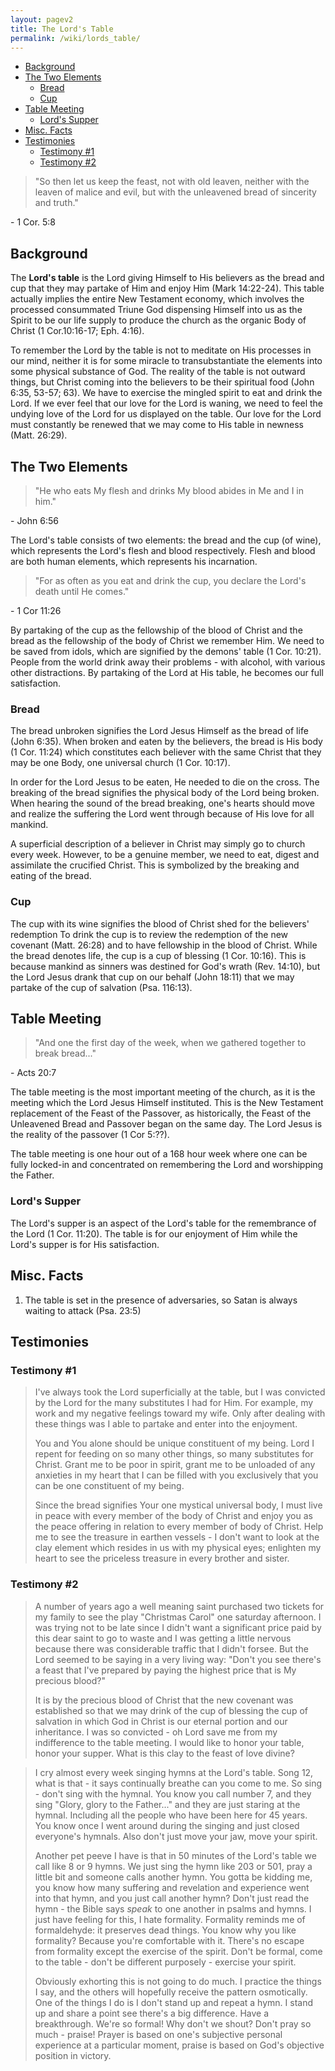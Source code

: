 ```yaml
---
layout: pagev2
title: The Lord's Table
permalink: /wiki/lords_table/
---
```

- [Background](#background)
- [The Two Elements](#the-two-elements)
  - [Bread](#bread)
  - [Cup](#cup)
- [Table Meeting](#table-meeting)
  - [Lord's Supper](#lords-supper)
- [Misc. Facts](#misc-facts)
- [Testimonies](#testimonies)
  - [Testimony #1](#testimony-1)
  - [Testimony #2](#testimony-2)

>"So then let us keep the feast, not with old leaven, neither with the leaven of malice and evil, but with the unleavened bread of sincerity and truth."

\- 1 Cor. 5:8

## Background

The **Lord's table** is the Lord giving Himself to His believers as the bread and cup that they may partake of Him and enjoy Him (Mark 14:22-24). This table actually implies the entire New Testament economy, which involves the processed consummated Triune God dispensing Himself into us as the Spirit to be our life supply to produce the church as the organic Body of Christ (1 Cor.10:16-17; Eph. 4:16).

To remember the Lord by the table is not to meditate on His processes in our mind, neither it is for some miracle to transubstantiate the elements into some physical substance of God. The reality of the table is not outward things, but Christ coming into the believers to be their spiritual food (John 6:35, 53-57; 63).  We have to exercise the mingled spirit to eat and drink the Lord. If we ever feel that our love for the Lord is waning, we need to feel the undying love of the Lord for us displayed on the table. Our love for the Lord must constantly be renewed that we may come to His table in newness (Matt. 26:29). 

## The Two Elements

> "He who eats My flesh and drinks My blood abides in Me and I in him."

\- John 6:56

The Lord's table consists of two elements: the bread and the cup (of wine), which represents the Lord's flesh and blood respectively. Flesh and blood are both human elements, which represents his incarnation.

>"For as often as you eat and drink the cup, you declare the Lord's death until He comes."

\- 1 Cor 11:26

By partaking of the cup as the fellowship of the blood of Christ and the bread as the fellowship of the body of Christ we remember Him. We need to be saved from idols, which are signified by the demons' table (1 Cor. 10:21). People from the world drink away their problems - with alcohol, with various other distractions. By partaking of the Lord at His table, he becomes our full satisfaction.

### Bread

The bread unbroken signifies the Lord Jesus Himself as the bread of life (John 6:35). When broken and eaten by the believers, the bread is His body (1 Cor. 11:24) which constitutes each believer with the same Christ that they may be one Body, one universal church (1 Cor. 10:17).

In order for the Lord Jesus to be eaten, He needed to die on the cross. The breaking of the bread signifies the physical body of the Lord being broken. When hearing the sound of the bread breaking, one's hearts should move and realize the suffering the Lord went through because of His love for all mankind.

A superficial description of a believer in Christ may simply go to church every week. However, to be a genuine member, we need to eat, digest and assimilate the crucified Christ. This is symbolized by the breaking and eating of the bread.

### Cup

The cup with its wine signifies the blood of Christ shed for the believers' redemption
To drink the cup is to review the redemption of the new covenant (Matt. 26:28) and to have fellowship in the blood of Christ. While the bread denotes life, the cup is a cup of blessing (1 Cor. 10:16). This is because mankind as sinners was destined for God's wrath (Rev. 14:10), but the Lord Jesus drank that cup on our behalf (John 18:11) that we may partake of the cup of salvation (Psa. 116:13). 

## Table Meeting

>"And one the first day of the week, when we gathered together to break bread..."

\- Acts 20:7

The table meeting is the most important meeting of the church, as it is the meeting which the Lord Jesus Himself instituted. This is the New Testament replacement of the Feast of the Passover, as historically, the Feast of the Unleavened Bread and Passover began on the same day. The Lord Jesus is the reality of the passover (1 Cor 5:??).

The table meeting is one hour out of a 168 hour week where one can be fully locked-in and concentrated on remembering the Lord and worshipping the Father.

### Lord's Supper

The Lord's supper is an aspect of the Lord's table for the remembrance of the Lord (1 Cor. 11:20). The table is  for our enjoyment of Him while the Lord's supper is for His satisfaction.

## Misc. Facts

1. The table is set in the presence of adversaries, so Satan is always waiting to attack (Psa. 23:5)

## Testimonies

### Testimony \#1

> I've always took the Lord superficially at the table, but I was convicted by the Lord for the many substitutes I had for Him. For example, my work and my negative feelings toward my wife. Only after dealing with these things was I able to partake and enter into the enjoyment. 
> 
> You and You alone should be unique constituent of my being. Lord I repent for feeding on so many other things, so many substitutes for Christ. Grant me to be poor in spirit, grant me to be unloaded of any anxieties in my heart that I can be filled with you exclusively that you can be one constituent of my being. 
> 
> Since the bread signifies Your one mystical universal body, I must live in peace with every member of the body of Christ and enjoy you as the peace offering in relation to every member of body of Christ. Help me to see the treasure in earthen vessels - I don't want to look at the clay element which resides in us with my physical eyes; enlighten my heart to see the priceless treasure in every brother and sister. 

### Testimony \#2

>A number of years ago a well meaning saint purchased two tickets for my family to see the play "Christmas Carol" one saturday afternoon. I was trying not to be late since I didn't want a significant price paid by this dear saint to go to waste and I was getting a little nervous because there was considerable traffic that I didn't forsee. But the Lord seemed to be saying in a very living way: "Don't you see there's a feast that I've prepared by paying the highest price that is My precious blood?"
>
>It is by the precious blood of Christ that the new covenant was established so that we may drink of the cup of blessing the cup of salvation in which God in Christ is our eternal portion and our inheritance. I was so convicted - oh Lord save me from my indifference to the table meeting. I would like to honor your table, honor your supper. What is this clay to the feast of love divine?

>I cry almost every week singing hymns at the Lord's table. Song 12, what is that - it says continually breathe can you come to me. So sing - don't sing with the hymnal. You know you call number 7, and they sing "Glory, glory to the Father..." and they are just staring at the hymnal. Including all the people who have been here for 45 years. You know once I went around during the singing and just closed everyone's hymnals. Also don't just move your jaw, move your spirit. 
>
>Another pet peeve I have is that in 50 minutes of the Lord's table we call like 8 or 9 hymns. We just sing the hymn like 203 or 501, pray a little bit and someone calls another hymn. You gotta be kidding me, you know how many suffering and revelation and experience went into that hymn, and you just call another hymn? Don't just read the hymn - the Bible says *speak* to one another in psalms and hymns. I just have feeling for this, I hate formality. Formality reminds me of formaldehyde: it preserves dead things. You know why you like formality? Because you're comfortable with it. There's no escape from formality except the exercise of the spirit. Don't be formal, come to the table - don't be different purposely - exercise your spirit.
>
>Obviously exhorting this is not going to do much. I practice the things I say, and the others will hopefully receive the pattern osmotically. One of the things I do is I don't stand up and repeat a hymn. I stand up and share a point see there's a big difference. Have a breakthrough. We're so formal! Why don't we shout? Don't pray so much - praise! Prayer is based on one's subjective personal experience at a particular moment, praise is based on God's objective position in victory.